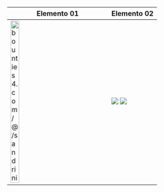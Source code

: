 | Elemento 01 | Elemento 02 |
|-------------|-------------|
| <a href="https://app.bounties4.com/@/sandrini" target="_blank"><img title="bounties4.com/@/sandrini" alt="bounties4.com/@/sandrini" src="https://storage.googleapis.com/profile_avatar/production/65248a67b44ac841dd97d23a/1696894280318_badge.png" width="30%"/></a> | <img src="https://github-readme-stats.vercel.app/api?username=pedrosandrini&show_icons=true&theme=tokyonight&include_all_commi ts=true&count_private=true"/> <img src="https://github-readme-stats.vercel.app/api/top-langs/?username=pedrosandrini&layout=compact&langs_count=7&theme=tokyonight"/> |

